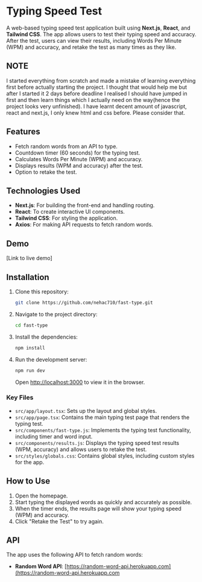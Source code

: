# Typing Speed Test

A web-based typing speed test application built using **Next.js**, **React**, and **Tailwind CSS**. The app allows users to test their typing speed and accuracy. After the test, users can view their results, including Words Per Minute (WPM) and accuracy, and retake the test as many times as they like.
## NOTE 
I started everything from scratch and made a mistake of learning everything first before actually starting the project. I thought that would help me but after I started it 2 days before deadline I realised I should have jumped in first and then learn things which I actually need on the way(hence the project looks very unfinished). I have learnt decent amount of javascript, react and next.js, I only knew html and css before. Please consider that.

## Features

- Fetch random words from an API to type.
- Countdown timer (60 seconds) for the typing test.
- Calculates Words Per Minute (WPM) and accuracy.
- Displays results (WPM and accuracy) after the test.
- Option to retake the test.

## Technologies Used

- **Next.js**: For building the front-end and handling routing.
- **React**: To create interactive UI components.
- **Tailwind CSS**: For styling the application.
- **Axios**: For making API requests to fetch random words.

## Demo

[Link to live demo]

## Installation

1. Clone this repository:

    ```bash
    git clone https://github.com/nehac710/fast-type.git
    ```

2. Navigate to the project directory:

    ```bash
    cd fast-type
    ```

3. Install the dependencies:

    ```bash
    npm install
    ```

4. Run the development server:

    ```bash
    npm run dev
    ```

    Open [http://localhost:3000](http://localhost:3000) to view it in the browser.


### Key Files

- `src/app/layout.tsx`: Sets up the layout and global styles.
- `src/app/page.tsx`: Contains the main typing test page that renders the typing test.
- `src/components/fast-type.js`: Implements the typing test functionality, including timer and word input.
- `src/components/results.js`: Displays the typing speed test results (WPM, accuracy) and allows users to retake the test.
- `src/styles/globals.css`: Contains global styles, including custom styles for the app.

## How to Use

1. Open the homepage.
2. Start typing the displayed words as quickly and accurately as possible.
3. When the timer ends, the results page will show your typing speed (WPM) and accuracy.
4. Click "Retake the Test" to try again.

## API

The app uses the following API to fetch random words:

- **Random Word API**: [https://random-word-api.herokuapp.com](https://random-word-api.herokuapp.com



